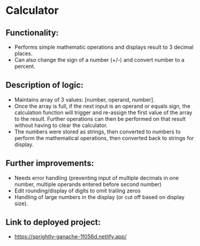 # Calculator

## Functionality:
- Performs simple mathematic operations and displays result to 3 decimal places.
- Can also change the sign of a number (+/-) and convert number to a percent. 

## Description of logic:
- Maintains array of 3 values: [number, operand, number].
- Once the array is full, if the next input is an operand or equals sign, the calculation function will trigger and re-assign the first value of the array to the result. Further operations can then be performed on that result without having to clear the calculator.
- The numbers were stored as strings, then converted to numbers to perform the mathematical operations, then converted back to strings for display. 

## Further improvements: 
- Needs error handling (preventing input of multiple decimals in one number, multiple operands entered before second number)
- Edit rounding/display of digits to omit trailing zeros
- Handling of large numbers in the display (or cut off based on display size).

## Link to deployed project:
- https://sprightly-ganache-1f056d.netlify.app/

